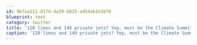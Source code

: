 ```yaml
---
id: 9b7aa211-d1fd-4a59-b815-a454ab1e1bf6
blueprint: text
category: twitter
title: '120 limos and 140 private jets? Yep, must be the Climate Summit (via @Fark)'
caption: '120 limos and 140 private jets? Yep, must be the Climate Summit (via @Fark)'
---
```

